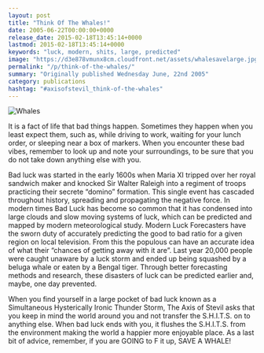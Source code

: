 ```yaml
---
layout: post
title: "Think Of The Whales!"
date: 2005-06-22T00:00:00+0000
release_date: 2015-02-18T13:45:14+0000
lastmod: 2015-02-18T13:45:14+0000
keywords: "luck, modern, shits, large, predicted"
image: "https://d3e878vmunx8cm.cloudfront.net/assets/whalesavelarge.jpg"
permalink: "/p/think-of-the-whales/"
summary: "Originally published Wednesday June, 22nd 2005"
category: publications
hashtag: "#axisofstevil_think-of-the-whales"
---
```


[id_1]: https://d3e878vmunx8cm.cloudfront.net/assets/whalesavelarge.jpg "Whales"
![Whales][id_1]

It is a fact of life that bad things happen. Sometimes they happen when you least expect them, such as, while driving to work, waiting for your lunch order, or sleeping near a box of markers. When you encounter these bad vibes, remember to look up and note your surroundings, to be sure that you do not take down anything else with you.

Bad luck was started in the early 1600s when Maria XI tripped over her royal sandwich maker and knocked Sir Walter Raleigh into a regiment of troops practicing their secrete “domino” formation. This single event has cascaded throughout history, spreading and propagating the negative force. In modern times Bad Luck has become so common that it has condensed into large clouds and slow moving systems of luck, which can be predicted and mapped by modern meteorological study. Modern Luck Forecasters have the sworn duty of accurately predicting the good to bad ratio for a given region on local television. From this the populous can have an accurate idea of what their “chances of getting away with it are”. Last year 20,000 people were caught unaware by a luck storm and ended up being squashed by a beluga whale or eaten by a Bengal tiger. Through better forecasting methods and research, these disasters of luck can be predicted earlier and, maybe, one day prevented.

When you find yourself in a large pocket of bad luck known as a Simultaneous Hysterically Ironic Thunder Storm, The Axis of Stevil asks that you keep in mind the world around you and not transfer the S.H.I.T.S. on to anything else. When bad luck ends with you, it flushes the S.H.I.T.S. from the environment making the world a happier more enjoyable place. As a last bit of advice, remember, if you are GOING to F it up, SAVE A WHALE!
